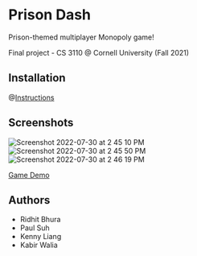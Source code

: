 # Prison Dash


Prison-themed multiplayer Monopoly game!

Final project - CS 3110 @ Cornell University (Fall 2021)

## Installation
@[Instructions](https://github.com/ridhitbhura/3110_Project/blob/main/INSTALL.md)

## Screenshots

![Screenshot 2022-07-30 at 2 45 10 PM](https://user-images.githubusercontent.com/47744566/181949567-39ed3e61-79a3-4f10-bffa-cb95d841a8d5.png)
![Screenshot 2022-07-30 at 2 45 50 PM](https://user-images.githubusercontent.com/47744566/181951293-e43be909-182e-4207-a99f-839c7b47e730.png)
![Screenshot 2022-07-30 at 2 46 19 PM](https://user-images.githubusercontent.com/47744566/181950946-6e6c1221-705a-43b8-8c35-29e614035243.png)




[Game Demo](https://user-images.githubusercontent.com/47744566/181953256-e29fac8d-2ab2-4868-a21a-2dd44bbdd25c.mov)




## Authors
- Ridhit Bhura
- Paul Suh
- Kenny Liang
- Kabir Walia


